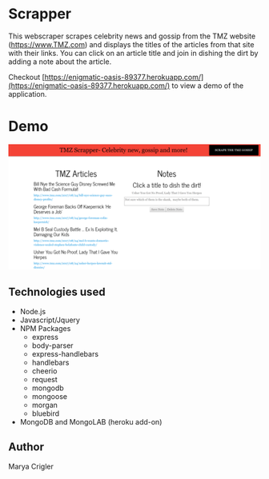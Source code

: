 # Scrapper

This webscraper scrapes celebrity news and gossip from the TMZ website (https://www.TMZ.com) and displays the titles of the articles from that site with their links. You can click on an article title and join in dishing the dirt by adding a note about the article.

Checkout [https://enigmatic-oasis-89377.herokuapp.com/](https://enigmatic-oasis-89377.herokuapp.com/) to view a demo of the application.  

# Demo
![Example Home page](/public/images/demo1.png)
## Technologies used

 * Node.js
 * Javascript/Jquery
 * NPM Packages
   * express
   * body-parser
   * express-handlebars
   * handlebars
   * cheerio
   * request
   * mongodb
   * mongoose
   * morgan
   * bluebird
 * MongoDB and MongoLAB (heroku add-on)


## Author
 Marya Crigler